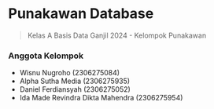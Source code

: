 # Punakawan Database
> Kelas A Basis Data Ganjil 2024 - Kelompok Punakawan

### Anggota Kelompok
- Wisnu Nugroho (2306275084)
- Alpha Sutha Media (2306275935)
- Daniel Ferdiansyah (2306275052)
- Ida Made Revindra Dikta Mahendra (2306275954)
